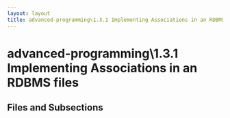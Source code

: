 ```yaml
---
layout: layout
title: advanced-programming\1.3.1 Implementing Associations in an RDBMS files
---
```


# advanced-programming\1.3.1 Implementing Associations in an RDBMS files

## Files and Subsections


